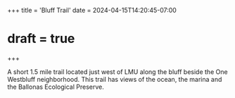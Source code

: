 +++
title = 'Bluff Trail'
date = 2024-04-15T14:20:45-07:00
# draft = true
+++

A short 1.5 mile trail located just west of LMU along the bluff beside the One Westbluff neighborhood. This trail has views of the ocean, the marina and the Ballonas Ecological Preserve.
